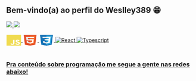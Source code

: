 ## Bem-vindo(a) ao perfil do Weslley389 😁

 <div>
   <a href="https://github.com/Weslley389">
   <img height="180em" src="https://github-readme-stats.vercel.app/api?username=Weslley389&show_icons=true&theme=dracula&include_all_commits=true&count_private=true"/>
   <img height="180em" src="https://github-readme-stats.vercel.app/api/top-langs/?username=Weslley389&layout=compact&langs_count=6&theme=tokyonight"/>

</div>
<div style="display: inline_block"><br>
  <img align="center" alt="Js" height="30" width="40" src="https://raw.githubusercontent.com/devicons/devicon/master/icons/javascript/javascript-plain.svg"/>
  <img align="center" alt="HTML" height="30" width="40" src="https://raw.githubusercontent.com/devicons/devicon/master/icons/html5/html5-original.svg"/>
  <img align="center" alt="CSS" height="30" width="40" src="https://raw.githubusercontent.com/devicons/devicon/master/icons/css3/css3-original.svg"/>
  <img align="center" alt="React" height="30" width="40" src="https://cdn.jsdelivr.net/gh/devicons/devicon/icons/react/react-original-wordmark.svg" />
  <img align="center" alt="Typescript" height="30" width="40" src="https://cdn.jsdelivr.net/gh/devicons/devicon/icons/typescript/typescript-original.svg" />                                                          
</div>
 
 <br>
 
  ### Pra conteúdo sobre programação me segue a gente nas redes abaixo!
 
<div> 
  <a href="https:// https://img.shields.io/youtube/channel/subscribers/wes_rdg?style=social
  <a href="https:// https://www.youtube.com/channel/UCbyfWSd2g86QBZI4pZtPUuQ
  <a href="https://
 
  ![Snake animation](https://github.com/devemdobro/devemdobro/blob/output/github-contribution-grid-snake.svg)

</div>
